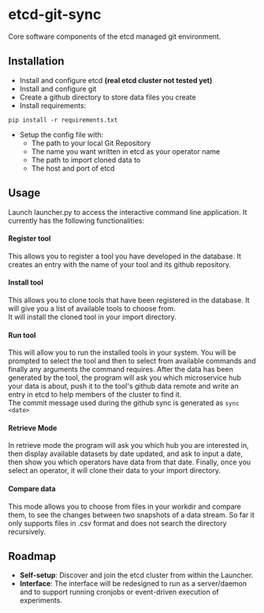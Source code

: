 # etcd-git-sync
Core software components of the etcd managed git environment.

## Installation
 - Install and configure etcd **(real etcd cluster not tested yet)**
 - Install and configure git
 - Create a github directory to store data files you create
 - Install requirements:
 ```
 pip install -r requirements.txt
 ```
 - Setup the config file with:
    - The path to your local Git Repository
    - The name you want written in etcd as your operator name
    - The path to import cloned data to
    - The host and port of etcd

## Usage

Launch launcher.py to access the interactive command line application. It currently has the following functionalities:

#### Register tool

This allows you to register a tool you have developed in the database. It creates an entry with the name of your tool and its github repository.

#### Install tool

This allows you to clone tools that have been registered in the database. It will give you a list of available tools to choose from.  
It will install the cloned tool in your import directory.

#### Run tool

This will allow you to run the installed tools in your system. You will be prompted to select the tool and then to select from available commands and finally any arguments the command requires. After the data has been generated by the tool, the program will ask you which microservice hub your data is about, push it to the tool's github data remote and write an entry in etcd to help members of the cluster to find it.  
The commit message used during the github sync is generated as `sync <date>`

#### Retrieve Mode

In retrieve mode the program will ask you which hub you are interested in, then display available datasets by date updated, and ask to input a date, then show you which operators have data from that date. Finally, once you select an operator, it will clone their data to your import directory.

#### Compare data

This mode allows you to choose from files in your workdir and compare them, to see the changes between two snapshots of a data stream. So far it only supports files in .csv format and does not search the directory recursively.

## Roadmap

- **Self-setup**: Discover and join the etcd cluster from within the Launcher.
- **Interface**: The interface will be redesigned to run as a server/daemon and to support running cronjobs or event-driven execution of experiments.
